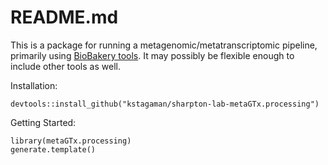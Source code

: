 # README.md

This is a package for running a metagenomic/metatranscriptomic pipeline, primarily using [BioBakery tools](https://github.com/biobakery/biobakery). It may possibly be flexible enough to include other tools as well.

Installation:

```
devtools::install_github("kstagaman/sharpton-lab-metaGTx.processing")
```


Getting Started:

```
library(metaGTx.processing)
generate.template()
```
